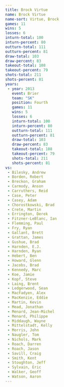 ```yaml
---
title: Brock Virtue
name: Brock Virtue
name-sort: Virtue, Brock
games: 11
wins: 5
losses: 6
inturn-total: 100
inturn-percent: 80
outturn-total: 111
outturn-percent: 81
draw-total: 103
draw-percent: 83
takeout-total: 108
takeout-percent: 79
shots-total: 211
shots-percent: 81
years:
 - year: 2013
   event: Brier
   team: "SK"
   position: Fourth
   games: 11
   wins: 5
   losses: 6
   inturn-total: 100
   inturn-percent: 80
   outturn-total: 111
   outturn-percent: 81
   draw-total: 103
   draw-percent: 83
   takeout-total: 108
   takeout-percent: 79
   shots-total: 211
   shots-percent: 81
vs:
 - Bilesky, Andrew
 - Borden, Robert
 - Breckon, Graham
 - Carmody, Anson
 - Carruthers, Reid
 - Case, Peter
 - Casey, Adam
 - Chorostkowski, Brad
 - Crete, Martin
 - Errington, Derek
 - Fitzner-LeBlanc, Ian
 - Flemming, Paul
 - Fry, Ryan
 - Gallant, Brett
 - Grattan, James
 - Gushue, Brad
 - Harnden, E.J.
 - Harnden, Ryan
 - Hebert, Ben
 - Howard, Glenn
 - Jacobs, Brad
 - Kennedy, Marc
 - Koe, Jamie
 - Kopf, Steve
 - Laing, Brent
 - Ledgerwood, Sean
 - MacFadyen, Alex
 - MacKenzie, Eddie
 - Martin, Kevin
 - Mead, Jonathan
 - Menard, Jean-Michel
 - Menard, Philippe
 - Middaugh, Wayne
 - Mittelstadt, Kelly
 - Morris, John
 - Naugler, Tom
 - Nichols, Mark
 - Roach, Darren
 - Roach, Jason
 - Savill, Craig
 - Smith, Kent
 - Stoughton, Jeff
 - Sylvain, Eric
 - Walker, Geoff
 - Watson, Aaron
---
```

